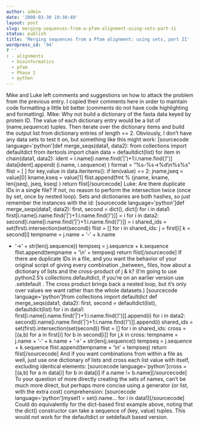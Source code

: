 ```yaml
---
author: admin
date: '2008-03-30 19:30:49'
layout: post
slug: merging-sequences-from-a-pfam-alignment-using-sets-part-ii
status: publish
title: 'Merging sequences from a Pfam alignment: using sets, part II'
wordpress_id: '94'
? ''
: - alignments
  - bioinformatics
  - pfam
  - Phase 2
  - python
---
```


Mike and Luke left comments and suggestions on how to attack the problem
from the previous entry. I copied their comments here in order to
maintain code formatting a little bit better (comments do not have code
highlighting and formatting). Mike: Why not build a dictionary of the
fasta data keyed by protein ID. The value of each dictionary entry would
be a list of (name,sequence) tuples. Then iterate over the dictionary
items and build the output list from dictionary entries of length == 2.
Obviously, I don’t have any data sets to test it on, but something like
this might work: [sourcecode language='python']def merge\_seqs(data1,
data2): from collections import defaultdict from itertools import chain
data = defaultdict(list) for item in chain(data1, data2): ident =
i.name[i.name.find(’|')+1:i.name.find(’/')] data[ident].append( (i.name,
i.sequence) ) format = “%s-%s-\>%d\\n%s%s” flist = [ ] for key,value in
data.iteritems(): if len(value) == 2: jname,jseq = value[0] kname,kseq =
value[1] flist.append(fmt % (jname, kname, len(jseq), jseq, kseq) )
return flist[/sourcecode] Luke: Are there duplicate IDs in a single
file? If not, no reason to perform the intersection twice (once by set,
once by nested loop). Sets and dictionaries are both hashes, so just
remember the instances with the id: [sourcecode language='python']def
merge\_seqs(data1, data2): first, second = dict(), dict() for i in
data1: first[i.name[i.name.find(’|')+1:i.name.find(’/')]] = i for i in
data2: second[i.name[i.name.find(’|')+1:i.name.find(’/')]] = i
shared\_ids = set(first).intersection(set(second)) flist = [] for i in
shared\_ids: j = first[i] k = second[i] tempname = j.name + ‘-’ + k.name
+ ‘-\>’ + str(len(j.sequence)) tempseq = j.sequence + k.sequence
flist.append(tempname + ‘\\n’ + tempseq) return flist[/sourcecode] If
there are duplicate IDs in a file, and you want the behavior of your
original script of giving every combination \_between\_ files, how about
a dictionary of lists and the cross-product of j & k? (I’m going to use
python2.5’s collections.defaultdict, if you’re on an earlier version use
.setdefault . The cross product brings back a nested loop, but it’s only
over values we want rather than the whole datasets.) [sourcecode
language='python']from collections import defaultdict def
merge\_seqs(data1, data2): first, second = defaultdict(list),
defaultdict(list) for i in data1:
first[i.name[i.name.find(’|')+1:i.name.find(’/')]].append(i) for i in
data2: second[i.name[i.name.find(’|')+1:i.name.find(’/')]].append(i)
shared\_ids = set(first).intersection(set(second)) flist = [] for i in
shared\_ids: cross = [(a,b) for a in first[i] for b in second[i]] for
j,k in cross: tempname = j.name + ‘-’ + k.name + ‘-\>’ +
str(len(j.sequence)) tempseq = j.sequence + k.sequence
flist.append(tempname + ‘\\n’ + tempseq) return flist[/sourcecode] And
if you want combinations from within a file as well, just use one
dictionary of lists and cross each list value with itself, excluding
identical elements: [sourcecode language='python']cross = [(a,b) for a
in data[i] for b in data[i] if a.name != b.name][/sourcecode] To your
question of more directly creating the sets of names, can’t be much more
direct, but perhaps more concise using a generator (or list, with the
extra cost) comprehension: [sourcecode language='python']myset1 =
set(i.name… for i in data1)[/sourcecode] Could do equivalently for the
dict-based first example above, noting that the dict() constructor can
take a sequence of (key, value) tuples. This would not work for the
defaultdict or setdefault based version.
